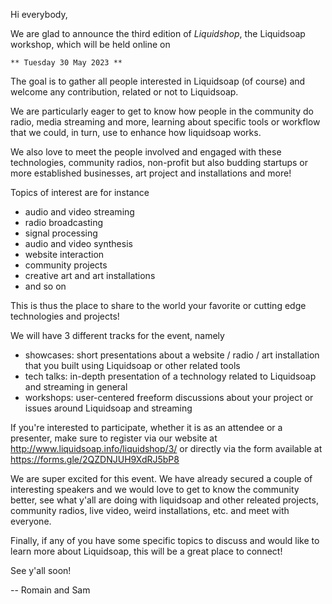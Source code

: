 Hi everybody,

We are glad to announce the third edition of *Liquidshop*, the Liquidsoap
workshop, which will be held online on

    ** Tuesday 30 May 2023 **
    
The goal is to gather all people interested in Liquidsoap (of course) and welcome
any contribution, related or not to Liquidsoap.

We are particularly eager to get to know how people in the community do radio,
media streaming and more, learning about specific tools or workflow that we
could, in turn, use to enhance how liquidsoap works.

We also love to meet the people involved and engaged with these technologies,
community radios, non-profit but also budding startups or more established
businesses, art project and installations and more!

Topics of interest are for instance

- audio and video streaming
- radio broadcasting
- signal processing
- audio and video synthesis
- website interaction
- community projects
- creative art and art installations
- and so on

This is thus the place to share to the world your favorite or cutting edge
technologies and projects!

We will have 3 different tracks for the event, namely

- showcases: short presentations about a website / radio / art installation that
  you built using Liquidsoap or other related tools
- tech talks: in-depth presentation of a technology related to Liquidsoap and
  streaming in general
- workshops: user-centered freeform discussions about your project or issues
  around Liquidsoap and streaming
    
If you're interested to participate, whether it is as an attendee or a
presenter, make sure to register via our website at
http://www.liquidsoap.info/liquidshop/3/ or directly via the form available at
https://forms.gle/2QZDNJUH9XdRJ5bP8

We are super excited for this event. We have already secured a couple of
interesting speakers and we would love to get to know the community better, see
what y'all are doing with liquidsoap and other releated projects, community
radios, live video, weird installations, etc. and meet with everyone.

Finally, if any of you have some specific topics to discuss and would like to
learn more about Liquidsoap, this will be a great place to connect!

See y'all soon!

-- Romain and Sam
